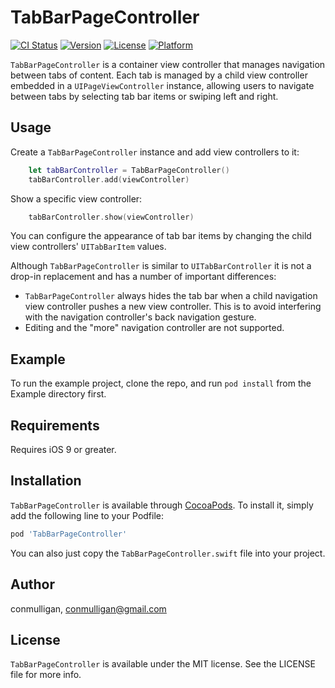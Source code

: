 # TabBarPageController

[![CI Status](https://img.shields.io/travis/conmulligan/TabBarPageController?style=flat)](https://travis-ci.org/conmulligan/TabBarPageController)
[![Version](https://img.shields.io/cocoapods/v/TabBarPageController?style=flat)](https://cocoapods.org/pods/TabBarPageController)
[![License](https://img.shields.io/cocoapods/l/TabBarPageController?style=flat)](https://cocoapods.org/pods/TabBarPageController)
[![Platform](https://img.shields.io/cocoapods/p/TabBarPageController?style=flat)](https://cocoapods.org/pods/TabBarPageController)

`TabBarPageController` is a container view controller that manages navigation between tabs of content. Each tab is managed by a child view controller embedded in a `UIPageViewController` instance, allowing users to navigate between tabs by selecting tab bar items or swiping left and right.

## Usage

Create a `TabBarPageController` instance and add view controllers to it:

```swift
    let tabBarController = TabBarPageController()
    tabBarController.add(viewController)
```

Show a specific view controller:

```swift
    tabBarController.show(viewController)
```

You can configure the appearance of tab bar items by changing the child view controllers' `UITabBarItem` values.

Although `TabBarPageController` is similar to `UITabBarController` it is not a drop-in replacement and has a number of important differences:

- `TabBarPageController` always hides the tab bar when a child navigation view controller pushes a new view controller. This is to avoid interfering with the navigation controller's back navigation gesture.
- Editing and the "more" navigation controller are not supported.

## Example

To run the example project, clone the repo, and run `pod install` from the Example directory first.

## Requirements

Requires iOS 9 or greater.

## Installation

`TabBarPageController` is available through [CocoaPods](https://cocoapods.org). To install it, simply add the following line to your Podfile:

```ruby
pod 'TabBarPageController'
```

You can also just copy the `TabBarPageController.swift` file into your project.

## Author

conmulligan, conmulligan@gmail.com

## License

`TabBarPageController` is available under the MIT license. See the LICENSE file for more info.
